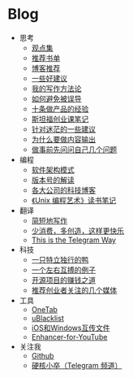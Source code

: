 # Blog
-  思考
    -  [观点集](https://github.com/jacksonwuu/blog/blob/main/1-Thinking/%E8%A7%82%E7%82%B9%E9%9B%86.md)
    -  [推荐书单](https://github.com/jacksonwuu/blog/blob/main/1-Thinking/%E6%8E%A8%E8%8D%90%E4%B9%A6%E5%8D%95.md)
    -  [博客推荐](https://github.com/jacksonwuu/blog/blob/main/1-Thinking/%E5%8D%9A%E5%AE%A2%E6%8E%A8%E8%8D%90.md)
    -  [一些好建议](https://github.com/jacksonwuu/blog/blob/main/1-Thinking/%E4%B8%80%E4%BA%9B%E5%A5%BD%E5%BB%BA%E8%AE%AE.md)
    -  [我的写作方法论](https://github.com/jacksonwuu/blog/blob/main/1-Thinking/%E6%88%91%E7%9A%84%E5%86%99%E4%BD%9C%E6%96%B9%E6%B3%95%E8%AE%BA.md)
    -  [如何避免被误导](https://github.com/jacksonwuu/blog/blob/main/1-Thinking/%E5%A6%82%E4%BD%95%E9%81%BF%E5%85%8D%E8%A2%AB%E8%AF%AF%E5%AF%BC.md)
    -  [十条做产品的经验](https://github.com/jacksonwuu/blog/blob/main/1-Thinking/%E5%8D%81%E6%9D%A1%E5%81%9A%E4%BA%A7%E5%93%81%E7%9A%84%E7%BB%8F%E9%AA%8C.md)
    -  [斯坦福创业课笔记](https://github.com/jacksonwuu/blog/blob/main/1-Thinking/%E6%96%AF%E5%9D%A6%E7%A6%8F%E5%88%9B%E4%B8%9A%E8%AF%BE%E7%AC%94%E8%AE%B0.md)
    -  [针对迷茫的一些建议](https://github.com/jacksonwuu/blog/blob/main/1-Thinking/%E9%92%88%E5%AF%B9%E8%BF%B7%E8%8C%AB%E7%9A%84%E4%B8%80%E4%BA%9B%E5%BB%BA%E8%AE%AE.md)
    -  [为什么要做内容输出](https://github.com/jacksonwuu/blog/blob/main/1-Thinking/%E4%B8%BA%E4%BB%80%E4%B9%88%E8%A6%81%E5%81%9A%E5%86%85%E5%AE%B9%E8%BE%93%E5%87%BA.md)
    -  [做事前先问问自己几个问题](https://github.com/jacksonwuu/blog/blob/main/1-Thinking/%E5%81%9A%E4%BA%8B%E5%89%8D%E5%85%88%E9%97%AE%E9%97%AE%E8%87%AA%E5%B7%B1%E5%87%A0%E4%B8%AA%E9%97%AE%E9%A2%98.md)
-  编程
    -  [软件架构模式](https://github.com/jacksonwuu/blog/blob/main/2-Programming/%E8%BD%AF%E4%BB%B6%E6%9E%B6%E6%9E%84%E6%A8%A1%E5%BC%8F.md)
    -  [版本号的解读](https://github.com/jacksonwuu/blog/blob/main/2-Programming/%E7%89%88%E6%9C%AC%E5%8F%B7%E7%9A%84%E8%A7%A3%E8%AF%BB.md)
    -  [各大公司的科技博客](https://github.com/jacksonwuu/blog/blob/main/2-Programming/%E5%90%84%E5%A4%A7%E5%85%AC%E5%8F%B8%E7%9A%84%E7%A7%91%E6%8A%80%E5%8D%9A%E5%AE%A2.md)
    -  [《Unix 编程艺术》读书笔记](https://github.com/jacksonwuu/blog/blob/main/2-Programming/%E3%80%8AUnix%20%E7%BC%96%E7%A8%8B%E8%89%BA%E6%9C%AF%E3%80%8B%E8%AF%BB%E4%B9%A6%E7%AC%94%E8%AE%B0.md)
-  翻译
    -  [简短地写作](https://github.com/jacksonwuu/blog/blob/main/3-Translation/%E7%AE%80%E7%9F%AD%E5%9C%B0%E5%86%99%E4%BD%9C.md)
    -  [少消费，多创造，这样更快乐](https://github.com/jacksonwuu/blog/blob/main/3-Translation/%E5%B0%91%E6%B6%88%E8%B4%B9%EF%BC%8C%E5%A4%9A%E5%88%9B%E9%80%A0%EF%BC%8C%E8%BF%99%E6%A0%B7%E6%9B%B4%E5%BF%AB%E4%B9%90.md)
    -  [This is the Telegram Way](https://github.com/jacksonwuu/blog/blob/main/3-Translation/This%20is%20the%20Telegram%20Way.md)
-  科技
    -  [一只特立独行的鸭](https://github.com/jacksonwuu/blog/blob/main/4-Technology/%E4%B8%80%E5%8F%AA%E7%89%B9%E7%AB%8B%E7%8B%AC%E8%A1%8C%E7%9A%84%E9%B8%AD.md)
    -  [一个左右互搏的例子](https://github.com/jacksonwuu/blog/blob/main/4-Technology/%E4%B8%80%E4%B8%AA%E5%B7%A6%E5%8F%B3%E4%BA%92%E6%90%8F%E7%9A%84%E4%BE%8B%E5%AD%90.md)
    -  [开源项目的赚钱之道](https://github.com/jacksonwuu/blog/blob/main/4-Technology/%E5%BC%80%E6%BA%90%E9%A1%B9%E7%9B%AE%E7%9A%84%E8%B5%9A%E9%92%B1%E4%B9%8B%E9%81%93.md)
    -  [推荐创业者关注的几个媒体](https://github.com/jacksonwuu/blog/blob/main/4-Technology/%E6%8E%A8%E8%8D%90%E5%88%9B%E4%B8%9A%E8%80%85%E5%85%B3%E6%B3%A8%E7%9A%84%E5%87%A0%E4%B8%AA%E5%AA%92%E4%BD%93.md)
-  工具
    -  [OneTab](https://github.com/jacksonwuu/blog/blob/main/5-Tool/OneTab.md)
    -  [uBlacklist](https://github.com/jacksonwuu/blog/blob/main/5-Tool/uBlacklist.md)
    -  [iOS和Windows互传文件](https://github.com/jacksonwuu/blog/blob/main/5-Tool/iOS%E5%92%8CWindows%E4%BA%92%E4%BC%A0%E6%96%87%E4%BB%B6.md)
    -  [Enhancer-for-YouTube](https://github.com/jacksonwuu/blog/blob/main/5-Tool/Enhancer-for-YouTube.md)
-  关注我
    -  [Github](https://github.com/jacksonwuu)
    -  [硬核小卒（Telegram 频道）](https://t.me/yinghexiaozu)
